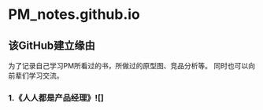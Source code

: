 # PM_notes.github.io
## 该GitHub建立缘由
为了记录自己学习PM所看过的书，所做过的原型图、竞品分析等。
同时也可以向前辈们学习交流。
### 1.《人人都是产品经理》![]

